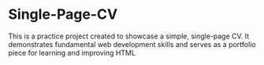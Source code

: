 # Single-Page-CV
This is a practice project created to showcase a simple, single-page CV. It demonstrates fundamental web development skills and serves as a portfolio piece for learning and improving HTML

